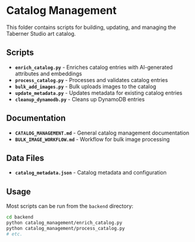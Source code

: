 # Catalog Management

This folder contains scripts for building, updating, and managing the Taberner Studio art catalog.

## Scripts

- **`enrich_catalog.py`** - Enriches catalog entries with AI-generated attributes and embeddings
- **`process_catalog.py`** - Processes and validates catalog entries
- **`bulk_add_images.py`** - Bulk uploads images to the catalog
- **`update_metadata.py`** - Updates metadata for existing catalog entries
- **`cleanup_dynamodb.py`** - Cleans up DynamoDB entries

## Documentation

- **`CATALOG_MANAGEMENT.md`** - General catalog management documentation
- **`BULK_IMAGE_WORKFLOW.md`** - Workflow for bulk image processing

## Data Files

- **`catalog_metadata.json`** - Catalog metadata and configuration

## Usage

Most scripts can be run from the `backend` directory:

```bash
cd backend
python catalog_management/enrich_catalog.py
python catalog_management/process_catalog.py
# etc.
``` 
